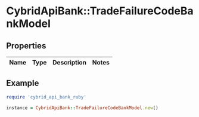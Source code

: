 # CybridApiBank::TradeFailureCodeBankModel

## Properties

| Name | Type | Description | Notes |
| ---- | ---- | ----------- | ----- |

## Example

```ruby
require 'cybrid_api_bank_ruby'

instance = CybridApiBank::TradeFailureCodeBankModel.new()
```

